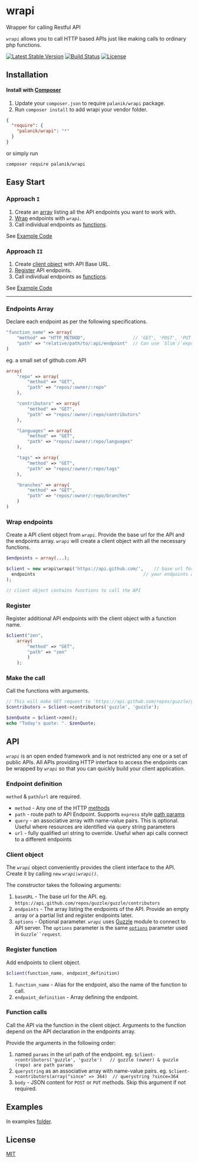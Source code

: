 wrapi
=====
Wrapper for calling Restful API

*`wrapi`* allows you to call HTTP based APIs just like making calls to ordinary php functions.

[![Latest Stable Version](https://poser.pugx.org/palanik/wrapi/v/stable.svg)](https://packagist.org/packages/palanik/wrapi)
[![Build Status](https://travis-ci.org/palanik/wrapi-php.svg)](https://travis-ci.org/palanik/wrapi-php)
[![License](https://poser.pugx.org/palanik/wrapi/license.svg)](https://github.com/palanik/wrapi-php/blob/master/LICENSE)

## Installation

#### Install with [Composer](https://packagist.org/packages/palanik/wrapi) ####
1. Update your `composer.json` to require `palanik/wrapi` package.
2. Run `composer install` to add wrapi your vendor folder.
```json
{
  "require": {
    "palanik/wrapi": "*"
  }
}
```

or simply run 
```shell
composer require palanik/wrapi
```

## Easy Start

### Approach `I`
1. Create an [array](#endpoints-array) listing all the API endpoints you want to work with.
2. [Wrap](#wrap-endpoints) endpoints with *`wrapi`*.
3. Call individual endpoints as [functions](#make-the-call).

See [Example Code](examples/github/example1.php)

### Approach `II`
1. Create [client object](#client-object) with API Base URL.
2. [Register](#register) API endpoints.
3. Call individual endpoints as [functions](#make-the-call).

See [Example Code](examples/github/example2.php)

------

### Endpoints Array
Declare each endpoint as per the following specifications.

```php
"function_name" => array(
	"method" => "HTTP_METHOD",					// 'GET', 'POST', 'PUT', 'PATCH' or 'DELETE'
	"path" => "relative/path/to/:api/endpoint"	// Can use `Slim`/`express` style path params
)
```

eg. a small set of github.com API
```php
array(
	"repo" => array(
		"method" => "GET",
		"path" => "repos/:owner/:repo"
	),

	"contributors" => array(
		"method" => "GET",
		"path" => "repos/:owner/:repo/contributors"
	),

	"languages" => array(
		"method" => "GET",
		"path" => "repos/:owner/:repo/languages"
	),

	"tags" => array(
		"method" => "GET",
		"path" => "repos/:owner/:repo/tags"
	),

	"branches" => array(
		"method" => "GET",
		"path" => "repos/:owner/:repo/branches"
	)
)
```

### Wrap endpoints
Create a API client object from *`wrapi`*. Provide the base url for the API and the endpoints array.
*`wrapi`* will create a client object with all the necessary functions.

```php
$endpoints = array(...);

$client = new wrapi\wrapi('https://api.github.com/',	// base url for the API
  endpoints 										// your endpoints array
);

// client object contains functions to call the API
```

### Register
Register additional API endpoints with the client object with a function name.

```php
$client("zen", 
	array(
		"method" => "GET",
		"path" => "zen"
		)
	);
```

### Make the call
Call the functions with arguments.

```php
// This will make GET request to 'https://api.github.com/repos/guzzle/guzzle/contributors'
$contributors = $client->contributors('guzzle', 'guzzle');

$zenQuote = $client->zen();
echo "Today's quote: ". $zenQuote;


```

## API

*`wrapi`* is an open ended framework and is not restricted any one or a set of public APIs. All APIs providing HTTP interface to access the endpoints can be wrapped by *`wrapi`* so that you can quickly build your client application.

### Endpoint definition

`method` & `path`/`url` are required.

* `method` - Any one of the HTTP [methods](https://www.w3.org/Protocols/rfc2616/rfc2616-sec9.html)
* `path` - route path to API Endpoint. Supports `express` style [path params](http://expressjs.com/en/4x/api.html#req.params)
* `query` - an associative array with name-value pairs. This is optional. Useful where resources are identified via query string parameters
* `url` - fully qualified uri string to override. Useful when api calls connect to a different endpoints

### Client object

The *`wrapi`* object conveniently provides the client interface to the API. Create it by calling `new` *`wrapi\wrapi()`*.

The constructor takes the following arguments:

1. `baseURL` - The base url for the API. eg. `https://api.github.com/repos/guzzle/guzzle/contributors`
2. `endpoints` - The array listing the endpoints of the API. Provide an empty array or a partial list and register endpoints later.
3. `options` - Optional parameter. *`wrapi`* uses [Guzzle](http://docs.guzzlephp.org/) module to connect to API server. The `options` parameter is the same [`options`](http://docs.guzzlephp.org/en/latest/request-options.html) parameter used in `Guzzle``request`.

### Register function

Add endpoints to client object.
```php
$client(function_name, endpoint_definition)
```

1. `function_name` - Alias for the endpoint, also the name of the function to call.
2. `endpoint_definition` - Array defining the endpoint.


### Function calls

Call the API via the function in the client object.  Arguments to the function depend on the API declaration in the endpoints array. 

Provide the arguments in the following order:

1. named `params` in the url path of the endpoint. eg. `$client->contributors('guzzle', 'guzzle')   // guzzle (owner) & guzzle (repo) are path params`
2. `querystring` as an associative array with name-value pairs. eg. `$client->contributors(array("since" => 364)  // querystring ?since=364`
3. `body` - JSON content for  `POST` or `PUT` methods. Skip this argument if not required. 

## Examples

  In examples [folder](examples).

## License

  [MIT](LICENSE)

